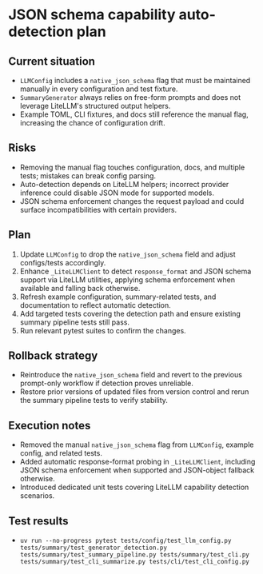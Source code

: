 # JSON schema capability auto-detection plan

## Current situation
- `LLMConfig` includes a `native_json_schema` flag that must be maintained manually in every configuration and test fixture.
- `SummaryGenerator` always relies on free-form prompts and does not leverage LiteLLM's structured output helpers.
- Example TOML, CLI fixtures, and docs still reference the manual flag, increasing the chance of configuration drift.

## Risks
- Removing the manual flag touches configuration, docs, and multiple tests; mistakes can break config parsing.
- Auto-detection depends on LiteLLM helpers; incorrect provider inference could disable JSON mode for supported models.
- JSON schema enforcement changes the request payload and could surface incompatibilities with certain providers.

## Plan
1. Update `LLMConfig` to drop the `native_json_schema` field and adjust configs/tests accordingly.
2. Enhance `_LiteLLMClient` to detect `response_format` and JSON schema support via LiteLLM utilities, applying schema enforcement when available and falling back otherwise.
3. Refresh example configuration, summary-related tests, and documentation to reflect automatic detection.
4. Add targeted tests covering the detection path and ensure existing summary pipeline tests still pass.
5. Run relevant pytest suites to confirm the changes.

## Rollback strategy
- Reintroduce the `native_json_schema` field and revert to the previous prompt-only workflow if detection proves unreliable.
- Restore prior versions of updated files from version control and rerun the summary pipeline tests to verify stability.

## Execution notes
- Removed the manual `native_json_schema` flag from `LLMConfig`, example config, and related tests.
- Added automatic response-format probing in `_LiteLLMClient`, including JSON schema enforcement when supported and JSON-object fallback otherwise.
- Introduced dedicated unit tests covering LiteLLM capability detection scenarios.

## Test results
- `uv run --no-progress pytest tests/config/test_llm_config.py tests/summary/test_generator_detection.py tests/summary/test_summary_pipeline.py tests/summary/test_cli.py tests/summary/test_cli_summarize.py tests/cli/test_cli_config.py`
